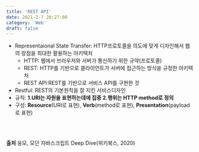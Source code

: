 ```yaml
---
title: 'REST API'
date: 2021-2-7 20:27:00
category: 'Web'
draft: false
---
```

- Representaional State Transfer: HTTP프로토콜을 의도에 맞게 디자인해서 웹의 장점을 최대한 활용하는 아키텍처
  - HTTP: 웹에서 브라우저와 서버가 통신하기 위한 규약(프로토콜)
  - REST: HTTP를 기반으로 클라이언트가 서버에 접근하는 방식을 규정한 아키텍처
  - REST API:REST를 기반으로 서비스 API를 구현한 것
- Restful: REST의 기본원칙을 잘 지킨 서비스디자인
- 규칙: **1.URI는 자원을 표현하는데에 집중 2.행위는 HTTP method로 정의**
- 구성: **Resource**(URI로 표현), **Verb**(method로 표현), **Presentation**(payload로 표현)

<p>
<br />
<br />
</p>

**출처** 웅모, 모던 자바스크립트 Deep Dive(위키북스, 2020)